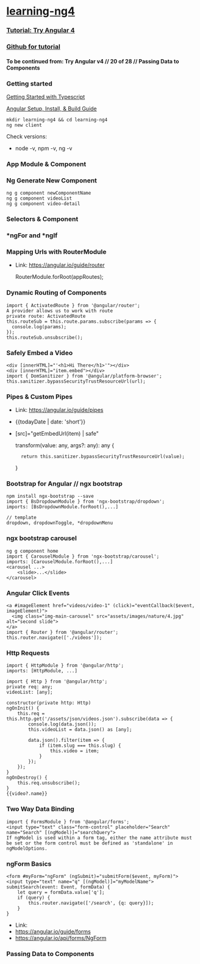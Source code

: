 # [learning-ng4](https://github.com/mahavir2013/learning-ng4)

### [Tutorial: Try Angular 4](https://www.youtube.com/playlist?list=PLEsfXFp6DpzQThMU768hTZInWUqfoyTEW)
### [Github for tutorial](https://github.com/codingforentrepreneurs/Try-Angular-v4)
#### To be continued from: Try Angular v4 // 20 of 28 // Passing Data to Components

### Getting started
[Getting Started with Typescript](http://kirr.co/w0bcpk)

[Angular Setup, Install, & Build Guide](https://kirr.co/ne8vf9)

	mkdir learning-ng4 && cd learning-ng4
	ng new client

Check versions:
- node -v, npm -v, ng -v

### App Module & Component
### Ng Generate New Component
	ng g component newComponentName
	ng g component videoList
	ng g component video-detail
### Selectors & Component
### *ngFor and *ngIf
### Mapping Urls with RouterModule
- Link: https://angular.io/guide/router

	RouterModule.forRoot(appRoutes);

### Dynamic Routing of Components
	import { ActivatedRoute } from '@angular/router';
	A provider allows us to work with route
	private route: ActivatedRoute
	this.routeSub = this.route.params.subscribe(params => {
	  console.log(params);
	});
	this.routeSub.unsubscribe();
### Safely Embed a Video
	<div [innerHTML]="'<h1>Hi There</h1>'"></div>
	<div [innerHTML]="item.embed"></div>
	import { DomSanitizer } from '@angular/platform-browser';
	this.sanitizer.bypassSecurityTrustResourceUrl(url);
### Pipes & Custom Pipes
- Link: https://angular.io/guide/pipes
- {{todayDate | date: 'short'}}
- [src]="getEmbedUrl(item) | safe"
	
	transform(value: any, args?: any): any {
	
		return this.sanitizer.bypassSecurityTrustResourceUrl(value);
		
	}
### Bootstrap for Angular // ngx bootstrap
	npm install ngx-bootstrap --save
	import { BsDropdownModule } from 'ngx-bootstrap/dropdown';
	imports: [BsDropdownModule.forRoot(),...]

	// template
	dropdown, dropdownToggle, *dropdownMenu

### ngx bootstrap carousel
	ng g component home
	import { CarouselModule } from 'ngx-bootstrap/carousel';
	imports: [CarouselModule.forRoot(),...]
	<carousel ...>
		<slide>...</slide>
	</carousel>

### Angular Click Events
	<a #imageElement href="videos/video-1" (click)="eventCallback($event, imageElement)">
	  <img class="img-main-carousel" src="assets/images/nature/4.jpg" alt="second slide">
	</a>
	import { Router } from '@angular/router';
	this.router.navigate(['./videos']);

### Http Requests
	import { HttpModule } from '@angular/http';
	imports: [HttpModule, ...]
	
	import { Http } from '@angular/http';
	private req: any;
	videoList: [any];
	
	constructor(private http: Http)
	ngOnInit() {
		this.req = this.http.get('/assets/json/videos.json').subscribe(data => {
			console.log(data.json());
			this.videoList = data.json() as [any];
		  
			data.json().filter(item => {
				if (item.slug === this.slug) {
					this.video = item;
				}
			});
		});
	}
	ngOnDestroy() {
		this.req.unsubscribe();
	}
	{{video?.name}}

### Two Way Data Binding
	import { FormsModule } from '@angular/forms';
	<input type="text" class="form-control" placeholder="Search" name="Search" [(ngModel)]="searchQuery">
	If ngModel is used within a form tag, either the name attribute must be set or the form control must be defined as 'standalone' in ngModelOptions.

### ngForm Basics

	<form #myForm="ngForm" (ngSubmit)="submitForm($event, myForm)">
	<input type="text" name="q" [(ngModel)]="myModelName">
	submitSearch(event: Event, formData) {
		let query = formData.value['q'];
		if (query) {
			this.router.navigate(['/search', {q: query}]);
		}
	}

- Link:
- https://angular.io/guide/forms
- https://angular.io/api/forms/NgForm


### Passing Data to Components




































